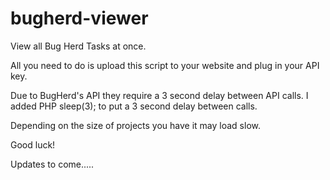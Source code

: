 # bugherd-viewer
View all Bug Herd Tasks at once.


All you need to do is upload this script to your website and plug in your API key.

Due to BugHerd's API they require a 3 second delay between API calls.
I added PHP sleep(3); to put a 3 second delay between calls.

Depending on the size of projects you have it may load slow.

Good luck!


Updates to come.....
